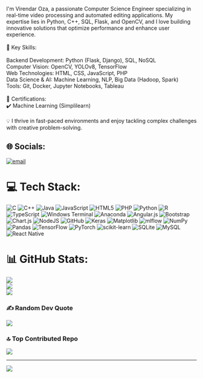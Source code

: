 
I'm Virendar Oza, a passionate Computer Science Engineer specializing in real-time video processing and automated editing applications. My expertise lies in Python, C++, SQL, Flask, and OpenCV, and I love building innovative solutions that optimize performance and enhance user experience.<br><br>🔹 Key Skills:<br><br>Backend Development: Python (Flask, Django), SQL, NoSQL<br>Computer Vision: OpenCV, YOLOv8, TensorFlow<br>Web Technologies: HTML, CSS, JavaScript, PHP<br>Data Science & AI: Machine Learning, NLP, Big Data (Hadoop, Spark)<br>Tools: Git, Docker, Jupyter Notebooks, Tableau<br><br>📜 Certifications:<br>✔️ Machine Learning (Simplilearn)<br><br>💡 I thrive in fast-paced environments and enjoy tackling complex challenges with creative problem-solving.


## 🌐 Socials:
[![email](https://img.shields.io/badge/Email-D14836?logo=gmail&logoColor=white)](mailto:virendarozaa@gmail.com) 

# 💻 Tech Stack:
![C](https://img.shields.io/badge/c-%2300599C.svg?style=flat&logo=c&logoColor=white) ![C++](https://img.shields.io/badge/c++-%2300599C.svg?style=flat&logo=c%2B%2B&logoColor=white) ![Java](https://img.shields.io/badge/java-%23ED8B00.svg?style=flat&logo=openjdk&logoColor=white) ![JavaScript](https://img.shields.io/badge/javascript-%23323330.svg?style=flat&logo=javascript&logoColor=%23F7DF1E) ![HTML5](https://img.shields.io/badge/html5-%23E34F26.svg?style=flat&logo=html5&logoColor=white) ![PHP](https://img.shields.io/badge/php-%23777BB4.svg?style=flat&logo=php&logoColor=white) ![Python](https://img.shields.io/badge/python-3670A0?style=flat&logo=python&logoColor=ffdd54) ![R](https://img.shields.io/badge/r-%23276DC3.svg?style=flat&logo=r&logoColor=white) ![TypeScript](https://img.shields.io/badge/typescript-%23007ACC.svg?style=flat&logo=typescript&logoColor=white) ![Windows Terminal](https://img.shields.io/badge/Windows%20Terminal-%234D4D4D.svg?style=flat&logo=windows-terminal&logoColor=white) ![Anaconda](https://img.shields.io/badge/Anaconda-%2344A833.svg?style=flat&logo=anaconda&logoColor=white) ![Angular.js](https://img.shields.io/badge/angular.js-%23E23237.svg?style=flat&logo=angularjs&logoColor=white) ![Bootstrap](https://img.shields.io/badge/bootstrap-%238511FA.svg?style=flat&logo=bootstrap&logoColor=white) ![Chart.js](https://img.shields.io/badge/chart.js-F5788D.svg?style=flat&logo=chart.js&logoColor=white) ![NodeJS](https://img.shields.io/badge/node.js-6DA55F?style=flat&logo=node.js&logoColor=white) ![GitHub](https://img.shields.io/badge/github-%23121011.svg?style=flat&logo=github&logoColor=white) ![Keras](https://img.shields.io/badge/Keras-%23D00000.svg?style=flat&logo=Keras&logoColor=white) ![Matplotlib](https://img.shields.io/badge/Matplotlib-%23ffffff.svg?style=flat&logo=Matplotlib&logoColor=black) ![mlflow](https://img.shields.io/badge/mlflow-%23d9ead3.svg?style=flat&logo=numpy&logoColor=blue) ![NumPy](https://img.shields.io/badge/numpy-%23013243.svg?style=flat&logo=numpy&logoColor=white) ![Pandas](https://img.shields.io/badge/pandas-%23150458.svg?style=flat&logo=pandas&logoColor=white) ![TensorFlow](https://img.shields.io/badge/TensorFlow-%23FF6F00.svg?style=flat&logo=TensorFlow&logoColor=white) ![PyTorch](https://img.shields.io/badge/PyTorch-%23EE4C2C.svg?style=flat&logo=PyTorch&logoColor=white) ![scikit-learn](https://img.shields.io/badge/scikit--learn-%23F7931E.svg?style=flat&logo=scikit-learn&logoColor=white) ![SQLite](https://img.shields.io/badge/sqlite-%2307405e.svg?style=flat&logo=sqlite&logoColor=white) ![MySQL](https://img.shields.io/badge/mysql-4479A1.svg?style=flat&logo=mysql&logoColor=white) ![React Native](https://img.shields.io/badge/react_native-%2320232a.svg?style=flat&logo=react&logoColor=%2361DAFB)
# 📊 GitHub Stats:
![](https://github-readme-stats.vercel.app/api?username=pepi-code-srt&theme=vue-dark&hide_border=false&include_all_commits=true&count_private=true)<br/>
![](https://github-readme-streak-stats.herokuapp.com/?user=pepi-code-srt&theme=vue-dark&hide_border=false)<br/>
![](https://github-readme-stats.vercel.app/api/top-langs/?username=pepi-code-srt&theme=vue-dark&hide_border=false&include_all_commits=true&count_private=true&layout=compact)

### ✍️ Random Dev Quote
![](https://quotes-github-readme.vercel.app/api?type=horizontal&theme=radical)

### 🔝 Top Contributed Repo
![](https://github-contributor-stats.vercel.app/api?username=pepi-code-srt&limit=5&theme=dark&combine_all_yearly_contributions=true)

---
[![](https://visitcount.itsvg.in/api?id=pepi-code-srt&icon=10&color=0)](https://visitcount.itsvg.in)

<!-- Proudly created with GPRM ( https://gprm.itsvg.in ) -->
